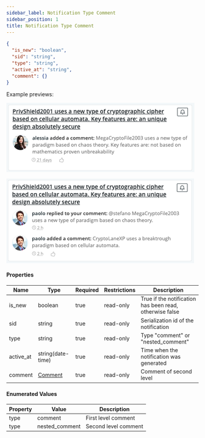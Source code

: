 ```yaml
---
sidebar_label: Notification Type Comment
sidebar_position: 1
title: Notification Type Comment
---
```


```json
{
  "is_new": "boolean",
  "sid": "string",
  "type": "string",
  "active_at": "string",
  "comment": {}
}
```

Example previews:

![Notification](/img/notification_types/comment.png)

![Notification](/img/notification_types/nested_comment.png)

#### Properties

|Name|Type|Required|Restrictions|Description|
|---|---|---|---|---|
|is_new|boolean|true|read-only|True if the notification has been read, otherwise false|
|sid|string|true|read-only|Serialization id of the notification|
|type|string|true|read-only|Type "comment" or "nested_comment"|
|active_at|string(date-time)|true|read-only|Time when the notification was generated|
|comment|[Comment](/docs/apireference/v2/schemas/comment)|true|read-only|Comment of second level|

#### Enumerated Values

|Property|Value|Description|
|---|---|---|
|type|comment|First level comment|
|type|nested_comment|Second level comment|
